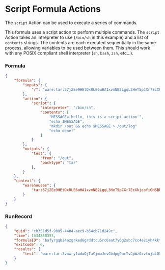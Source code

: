 Script Formula Actions
==========================================================

The `script` Action can be used to execute a series of commands.

This formula uses a script action to perform multiple commands. The `script` Action takes an intrepreter
to use (`/bin/sh` in this example) and a list of `contents` strings. The contents are each executed sequentially
in the same process, allowing variables to be used between them. This should work with any POSIX compliant shell
interpreter (`sh`, `bash`, `zsh`, etc...).

### Formula

[testmark]:# (script/formula)
```json
{
	"formula": {
		"inputs": {
			"/": "ware:tar:57j2Ee9HEtDxRLE6uHA1xvmNB2LgqL3HeT5pCXr7EcXkjcoYiGHSBkFyKqQuHFyGPN"
		},
		"action": {
			"script": {
				"interpreter": "/bin/sh",
				"contents": [
					"MESSAGE='hello, this is a script action'",
					"echo $MESSAGE",
					"mkdir /out && echo $MESSAGE > /out/log"
					"echo done!"
				]
			}
		},
		"outputs": {
			"test": {
				"from": "/out",
				"packtype": "tar"
			},
		}
	},
	"context": {
		"warehouses": {
			"tar:57j2Ee9HEtDxRLE6uHA1xvmNB2LgqL3HeT5pCXr7EcXkjcoYiGHSBkFyKqQuHFyGPN": "https://dl-cdn.alpinelinux.org/alpine/v3.15/releases/x86_64/alpine-minirootfs-3.15.0-x86_64.tar.gz"
		}
	}
}
```

### RunRecord

[testmark]:# (script/runrecord)
```json
{
	"guid": "cb351d5f-9b85-4404-aec9-b54cb71d249c",
	"time": 1634850353,
	"formulaID": "bafyrgqbi4azgrked6grddtcu5rc6aat7y6g2sbc7cc4e2iyh4kktkdj7anh3gk5cqei277xufvesyhhe56w6erys4lyu7lnwfizkaglc5pqfe",
	"exitcode": 0,
	"results": {
		"test": "ware:tar:3vmwry1wdxQjTaCjmoJnvGbdpg9ucTvCpWzGzvtujbLQSwvPPAECTm3YxrsHnERtzg"
	}
}
```

